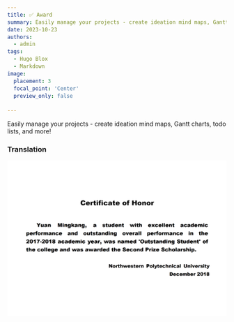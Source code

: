 ```yaml
---
title: ✅ Award
summary: Easily manage your projects - create ideation mind maps, Gantt charts, todo lists, and more!
date: 2023-10-23
authors:
  - admin
tags:
  - Hugo Blox
  - Markdown
image:
  placement: 3
  focal_point: 'Center'
  preview_only: false
  
---
```


Easily manage your projects - create ideation mind maps, Gantt charts, todo lists, and more!

### Translation

![](./18en.png)



